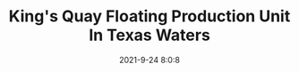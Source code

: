 ---
"title": "King's Quay Floating Production Unit In Texas Waters"
"date": "2021-9-24 8:0:8"
"feed_name": "RIGZONE"
"feed_website": "http://www.rigzone.com/"
"feed_rss": "http://www.rigzone.com/news/rss/rigzone_latest.aspx"
"link": "https://www.rigzone.com/news/kings_quay_floating_production_unit_in_texas_waters-24-sep-2021-166519-article/?rss=true"
"file": "_posts/2021-1-1-a2fd3cff00c00fd485ff641e5a34f0acbf0a3f8f.md"
"accident": "0"
"drilling": "0"
"dead": "0"
"injured": "0"
"where": "unknown site"
"place": "unknown place"
---